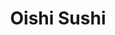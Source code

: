 ---
layout: place
title: "Oishi Sushi"
permalink: /washington/vancouver/oishi-sushi.html
stateAbbr: WA
stateName: Washington
cityName: Vancouver
seo:
  name: "Oishi Sushi"
  type: Restaurant
  links: https://oishisushi.godaddysites.com/
description: "Oishi Sushi serves delicious sushi in Vancouver, Washington. Try fresh Japanese dishes for a great dining experience. "
place_id: ChIJK_WTgJOvlVQR7QpXVBlmWyU
photos:
  - name: >-
      places/ChIJK_WTgJOvlVQR7QpXVBlmWyU/photos/AeeoHcKCBeo8NcKgFrxOSTsAwE5cyONUdzJhcSS06Vt2gpIEX_dRDbXCEu9Twep8XhhBBrM_edZtHFK_2iJYqncy7kFzlf1r3qoyDvGjyndbkpSqv7_bZwQ4ybzT1k9Zhf0TTTEQPZJAh36povVjUyrB_c_acDtBzUKG2TdYgoNnSP-JO5IVN39TtM7yC9ki0K9u4Vo0LspzNd5_k8b0XPeE4rxtEAmCRxoHdM3t67MwbbSbWpzQB2kW4Gh60ytf8S_8iLodOWA9F1xzPKg4eILF9GRBYMkzBqS6ys_Fqy3Bz5hIcU2NVlSOBD0r6Y4H-wk9pqGNEMm9QnKoNpoRNChYPRljQyt721veJnZ3IGrMqRvVNEce3ITw7NF0mRarqShOtyaEr9LkCiLq-YpCLxb8QcIPdG-fxk_7XV0sGF5nuZBqblo
    widthPx: 4160
    heightPx: 2080
    authorAttributions:
      - displayName: Julian Norton
        uri: https://maps.google.com/maps/contrib/116198466880563302803
        photoUri: >-
          https://lh3.googleusercontent.com/a-/ALV-UjVK3sNA4f_l8U-B4xOyaYNOtpJmJw-kDzUH8O8KVY7g3wYv-CAe=s100-p-k-no-mo
    flagContentUri: >-
      https://www.google.com/local/imagery/report/?cb_client=maps_api_places.places_api&image_key=!1e10!2sCIHM0ogKEICAgICEqO2MvAE&hl=en-US
    googleMapsUri: >-
      https://www.google.com/maps/place//data=!3m4!1e2!3m2!1sCIHM0ogKEICAgICEqO2MvAE!2e10!4m2!3m1!1s0x5495af938093f52b:0x255b661954570aed
  - name: >-
      places/ChIJK_WTgJOvlVQR7QpXVBlmWyU/photos/AeeoHcLLbd0TWI04opKmGFUKogq10Eq46rGeV4APzj1haJ2hqWO-2MNRNef5RtI7hkvzJE0VFxsAjPDlDeB2VVd_g6-DCDqMojJXZrnp-XHgahXQkwBrEg1KVp_N-KLuCiHC7x96jmcz_GkEYIqmEpWQKvEYNtbuNTwdxosgZGHmFTQuFQp7f7PBCwZs_GuIECIc6tmm_7sczjaZs40FwCR2HWrrBQC1b6-BpTMaRrnorg-Y6dQydg1RoaIDFPqIk9pIHnIsxc073V7AYHGKvXtrGOxbV-mrB5KaHOSOgkmBwTytOkbe8p8Ft46w9kVDlQxJh6d07gnFbrIIxFZNUhs0gjeV_7kBnGUTWynjPER1GwpagbmkBrBypuUGkdReMLM7IxrITP6JWa9qEmNtmhdFyCM77vyLpf17gq9hU4As4X46eA
    widthPx: 3848
    heightPx: 2563
    authorAttributions:
      - displayName: Joshua Hines
        uri: https://maps.google.com/maps/contrib/117784517209886020065
        photoUri: >-
          https://lh3.googleusercontent.com/a-/ALV-UjU-3WBUnt4dR9roVoVT_AWgYavSTST43TqOMNE2WO2BB6Q4w3_hVg=s100-p-k-no-mo
    flagContentUri: >-
      https://www.google.com/local/imagery/report/?cb_client=maps_api_places.places_api&image_key=!1e10!2sCIHM0ogKEICAgICk9NfpQw&hl=en-US
    googleMapsUri: >-
      https://www.google.com/maps/place//data=!3m4!1e2!3m2!1sCIHM0ogKEICAgICk9NfpQw!2e10!4m2!3m1!1s0x5495af938093f52b:0x255b661954570aed
  - name: >-
      places/ChIJK_WTgJOvlVQR7QpXVBlmWyU/photos/AeeoHcIcfMl5549Anwvcw7H47heh5J7Wg0W5NZLk5n9sYpq8GjwFlsP9ZNHUFb_DORsV7ndMSpEeIxhVy3SIZOMIPwvtLf9nflfDiRVApmnVIHfi9FheLYloEUfMEWmNdqyLp1HvIxA9sRbXH6BmtdyKpuSuDU3uFXceuv3DHAbreJqQI6UiQp9yyydKgmLNOL7EAaIopxSo41WpHtGwQ0vmUHY5PO2RuJUr9wiaYOXfHRHud27tVq3lke76lw1dGahqFO00BdhRgLZRQd9_srnu0YxJIUzoXNZXsMPOHtRYDTduxztOH7kdmHOHxi0hA29GLM6yYY0kdaY8FjHj2yOV2ogSDu0TGi98b9IexYvqBs5TanmJQEMWqnYL3YY7MLFVpfMl6oMCsLvMBgwtFCVcVSoFPMYWXeAy7-LPfzn8cA5YvH_c
    widthPx: 1440
    heightPx: 1800
    authorAttributions:
      - displayName: Evan Davis
        uri: https://maps.google.com/maps/contrib/103099504684665034182
        photoUri: >-
          https://lh3.googleusercontent.com/a-/ALV-UjVZDqCBTYQIDLNhi3pzrd7OqexjU7M3mK9b-jyv15bynl6Jk5dq=s100-p-k-no-mo
    flagContentUri: >-
      https://www.google.com/local/imagery/report/?cb_client=maps_api_places.places_api&image_key=!1e10!2sCIHM0ogKEICAgMDgvsWA4gE&hl=en-US
    googleMapsUri: >-
      https://www.google.com/maps/place//data=!3m4!1e2!3m2!1sCIHM0ogKEICAgMDgvsWA4gE!2e10!4m2!3m1!1s0x5495af938093f52b:0x255b661954570aed
  - name: >-
      places/ChIJK_WTgJOvlVQR7QpXVBlmWyU/photos/AeeoHcJnphO3hDXPkrkAYcqMvKW6-z84QQl7ecV6bvOshkZpeO8INFd4zkv0ctev5n1cCK-828yIOFqy4BbNE6VY5vQci2NkwuSHdftqaQy9FqHn3AW1JjBkMSiET2EcF97vq9Rxtb_HoPINvoi5SIF84dXw-aHJxq9Gf2NEAJCiWcRDzkbUxZ_meKrNkHPS0txgZIDnHRBK4comKLDn-55PtH59Su-014qRVqNrX6Xd2yrK7FGqmXp4DVh2L8GHOr6ix1HHZHkacwrMb8sforkmhPaos5NerOJ_oGU4NZGbyDa6tO0xUV-DPQQ5vN-481lr8E4BWCfu88Qc62AUZ8hY8Q8ZRcKm8lOOb8Pdz_z17cpKa1d-LKmb5T4bMn2c9_AFplwPQj1hnYZbIhBVmJyoPiViqeDu325WmqLzJth93YSpz5PA
    widthPx: 4032
    heightPx: 3024
    authorAttributions:
      - displayName: Marisa Lopez (M-Lopez)
        uri: https://maps.google.com/maps/contrib/102278650721016765954
        photoUri: >-
          https://lh3.googleusercontent.com/a/ACg8ocL3VelmguMnsWkb93PtCiMfcR5y3DC_K-0qOewGFUCYeaUwYw=s100-p-k-no-mo
    flagContentUri: >-
      https://www.google.com/local/imagery/report/?cb_client=maps_api_places.places_api&image_key=!1e10!2sCIHM0ogKEICAgICjkN7--wE&hl=en-US
    googleMapsUri: >-
      https://www.google.com/maps/place//data=!3m4!1e2!3m2!1sCIHM0ogKEICAgICjkN7--wE!2e10!4m2!3m1!1s0x5495af938093f52b:0x255b661954570aed
  - name: >-
      places/ChIJK_WTgJOvlVQR7QpXVBlmWyU/photos/AeeoHcI8Sc6EgYSg7MW2hXmaFZnp80jwD_jsix1cu7IcfF623CBIUVmQBA7jrBMGWbEW6jmIbDveWi_TQ65dUTDB6Ay6if6WbbL_iR0GhrlXNmkqI324tXen5uXuBndDOyEFA45kyhg-RBx8u5k36oW-vkPB5OzjEnJEKOVfH8BHIWQFO50FYww2mnXqenWCw1LjvI0AtnZQkeUlYXYHS5dkfnZbZmptKWNvWYoyr2YHToKLxSXNzhoXbDtgrk9sTqVKaStgeITYL-gVoQH0FqTBmThQbxdtBVRKNkg2hGWwUAvb3x6eO0o-iJaX02WQIlUyChXBaGwRQXhLp9FgE3Nrha6_h4K5atFpu9ALIPoKSRoVHuyv_dQ03tkCvUCNChzipYiGL4j3Y6hxcZDFVSZU-Wb8-ZA9h5OFyRacl0-G1I43e8A
    widthPx: 4032
    heightPx: 3024
    authorAttributions:
      - displayName: Theodore Taylor
        uri: https://maps.google.com/maps/contrib/112478282953656182899
        photoUri: >-
          https://lh3.googleusercontent.com/a-/ALV-UjUMox32eWmzMT3qAtohr6GIqwh5hMsO-oZ-0rrVf9IYXgnrZFAshA=s100-p-k-no-mo
    flagContentUri: >-
      https://www.google.com/local/imagery/report/?cb_client=maps_api_places.places_api&image_key=!1e10!2sCIHM0ogKEICAgICazb634AE&hl=en-US
    googleMapsUri: >-
      https://www.google.com/maps/place//data=!3m4!1e2!3m2!1sCIHM0ogKEICAgICazb634AE!2e10!4m2!3m1!1s0x5495af938093f52b:0x255b661954570aed
  - name: >-
      places/ChIJK_WTgJOvlVQR7QpXVBlmWyU/photos/AeeoHcIRR22CDjI2-k0CbVKpIb1EBRMJWH6IUk9YLlFPCzH5YA0qva2MeTl_oWd3fWYvw1Zgr63W2jQv_nYc5Q96Y3RGus3nVAyuwAEfXQQv6F-7c-h9dR2Up8QV4i2sjclluVi0Tvhk3JuB_Kp_fKKjdqufLmH-jje7wAUQzULFBXhYskWzQgPV9iKLCzgXKrmdN6fdbSfXy1zxqefK6rtWgj2qaWBXnkD2WDk3pZf2y7PGXn8CHTJqtW3-u7jzjCQEuUSvW_vR8MjXO95XQ91dlW2bpHD7WmuKk2Ro64wP9OVZvRDJ6h-wY6Tz0Mn87urGGxeyWglUv5nxkXQGaUhSr1Z1nJUNuD08K1xe-mbZgEUZQr5IFc4sm9hq2yicLR79Ky-ZcSmUPqTvT7SeA3XECBjniaUejXl4FB_xRqwne4nzaoyz
    widthPx: 4000
    heightPx: 1868
    authorAttributions:
      - displayName: Colleen “Badass that Sparkles” Langdon
        uri: https://maps.google.com/maps/contrib/103482808690039332367
        photoUri: >-
          https://lh3.googleusercontent.com/a-/ALV-UjVPxQSEVhpC53VdkCHQzBVeta_JDK8k7hwp7m2F5jMBpaMf9bILJA=s100-p-k-no-mo
    flagContentUri: >-
      https://www.google.com/local/imagery/report/?cb_client=maps_api_places.places_api&image_key=!1e10!2sCIHM0ogKEICAgICr86uV3wE&hl=en-US
    googleMapsUri: >-
      https://www.google.com/maps/place//data=!3m4!1e2!3m2!1sCIHM0ogKEICAgICr86uV3wE!2e10!4m2!3m1!1s0x5495af938093f52b:0x255b661954570aed
  - name: >-
      places/ChIJK_WTgJOvlVQR7QpXVBlmWyU/photos/AeeoHcJAJAyE-XwIRnA4UzGmaEY8RCFgYaM1mjM3DjU1Ul7sC2SKrw2ur8PkyAUg3xCxz6vsCfFopwRt-liQKUptknbYvI5_F2qQnT0qKVRhTH4zKlnSHgR6PGv2e0ucCemAnZqJFuf6qmJYAoQxzo360CqjHrqfxLW7WRxPe_LgWU34sIS2V6CZvYS-ZUvu1DbfHspHkcsGktq_qEHxO_xMjFyoXIXY1iPdbfpmCqegiDd3-zibsNZLxMd-k3rv0NJ3LuKlVyBfBNCGLt_FgIu47t1SZ46xEASna0an95lAVm5r0fOdyn2tndEEwLENxLlaKoinTw0vv4rnyuVNDpofKxRY6lWp2fJWkqeotq6h_3JTTgjDYdhH7Vdt68mEHkCa55e2otVkQzeOMtQTNkEiq94ZkJEZIeqsUaSmCJkKx1ccKg
    widthPx: 3024
    heightPx: 4032
    authorAttributions:
      - displayName: Kimmi H
        uri: https://maps.google.com/maps/contrib/118056761048270171459
        photoUri: >-
          https://lh3.googleusercontent.com/a-/ALV-UjVl9INlrCLh00Nq-OFQLVS1dy4fyXhp5xPK8MLnvpskaDJOaU4u6Q=s100-p-k-no-mo
    flagContentUri: >-
      https://www.google.com/local/imagery/report/?cb_client=maps_api_places.places_api&image_key=!1e10!2sCIHM0ogKEICAgIDOqaHsZg&hl=en-US
    googleMapsUri: >-
      https://www.google.com/maps/place//data=!3m4!1e2!3m2!1sCIHM0ogKEICAgIDOqaHsZg!2e10!4m2!3m1!1s0x5495af938093f52b:0x255b661954570aed
  - name: >-
      places/ChIJK_WTgJOvlVQR7QpXVBlmWyU/photos/AeeoHcJLFmBP8TDVIabl2IiXInPh-eYQFgTJvzpzXfjW6SSCkxcwSNcFrbVXLupItwgqb6Wxt4FOCVx-qXUVZk6TL5ea3Mfxph18WetMby0C2LL4oObmdsH6PEmM8miVRQEG8c7IW_y4VOEpqysnC6wuEfgVbx_YDsOkVOOvzK8OaOR8Lh1A6dl0Bbss_YKSf5ffF-o2OMO4o-I34OJiT57diEFax43RD7na28qNKM2V6j8oNOYQ8iFev5Rxe6rHA4UIZta5wkD5n4mYkZkRperQS_gJ5vr5HzWstOKZwxdcZUFSS41jlIGsWfEptcVtM3JZiI_3l2A1reKDmcsz2Th7SEMr_w9N4GMzMw16KqECShSsT3aT9m8ti9Gtw0GqZlDG6cyLCOIGba_9wytoXg1PdwekjC893k3EcZE_JY6aTAybNEeA9e17r7gM7TWdow
    widthPx: 3000
    heightPx: 4000
    authorAttributions:
      - displayName: Areff Mohammed Ali
        uri: https://maps.google.com/maps/contrib/109720705391595169184
        photoUri: >-
          https://lh3.googleusercontent.com/a-/ALV-UjXbAH3A48ZObrnIPtWk2h7NFBFGllTpaC22QVG-vr1amfUkMIHAWQ=s100-p-k-no-mo
    flagContentUri: >-
      https://www.google.com/local/imagery/report/?cb_client=maps_api_places.places_api&image_key=!1e10!2sCIABIhAGbzaqqSKanmfhxdgAC4ij&hl=en-US
    googleMapsUri: >-
      https://www.google.com/maps/place//data=!3m4!1e2!3m2!1sCIABIhAGbzaqqSKanmfhxdgAC4ij!2e10!4m2!3m1!1s0x5495af938093f52b:0x255b661954570aed
  - name: >-
      places/ChIJK_WTgJOvlVQR7QpXVBlmWyU/photos/AeeoHcJceqxXpAI0uERQZ91mZP6H6dc4zBpgwAUSi2p1Kd8X6eD85DtvEdpdC4-lvbjBAkkkJnjW1xD3JxdQr9Kx1KWGbTvoohXWhQxCwLFcZVlwFOjeSqs3Ht918T28sufMLU3SihwfvRg6xe4wtA9H9hrIJ8Y5CkgyljgUkAGa2IH3QaAGqPvdKpAHj_qkrSBwpHV6isIL2AIUawpSs_moUJ4aG0Z0k9CZIo932nUUnNdZLTFs8MCBRdQq24KeyMRuA4co2eZpbiyJXZq-7PchAU0BwzNc2xp220-nxm3icWpP4f6pH-8eYJKj6VKSx5H9jnkt5r_y8DJ1E6-j_zUbXTbZj3STwjVm4TO_AcBkWPA8LySw5cudw7VVgo7lj0fkZBqrhV92VPHN_EljpD_RB8-Nu7ChwWNsEFqsPgXc_NAhRWQ
    widthPx: 3472
    heightPx: 4624
    authorAttributions:
      - displayName: Kimberly Candelaria
        uri: https://maps.google.com/maps/contrib/101265555569946435435
        photoUri: >-
          https://lh3.googleusercontent.com/a-/ALV-UjU6zkhU5jfKIvfOZIIEysHBPePknFVJhjVoD6z7zs9LvBQPREYozA=s100-p-k-no-mo
    flagContentUri: >-
      https://www.google.com/local/imagery/report/?cb_client=maps_api_places.places_api&image_key=!1e10!2sCIHM0ogKEICAgMDQl_it-wE&hl=en-US
    googleMapsUri: >-
      https://www.google.com/maps/place//data=!3m4!1e2!3m2!1sCIHM0ogKEICAgMDQl_it-wE!2e10!4m2!3m1!1s0x5495af938093f52b:0x255b661954570aed
  - name: >-
      places/ChIJK_WTgJOvlVQR7QpXVBlmWyU/photos/AeeoHcLY0iOCf-cWWndTvO5-JjoNH2rPOtwc6snDmEqM5wjH0w9SERqQGzxGJfjFsmG7QSrLh_U53STa0WSlEDBa3mH5xBCNRU_r1mUtn05TxA1_FCyPpS3gvxW-I6vaQmnww0DyQbNDTv6Q0miuOaudstf_rWKd3e3xalg5I3TU4fj6y-bWeN1C8Dx3wMR8wcfY2Ie6AN1zUafZ3IX0h6W4MHYXVzjjIMLFTAlNmxjzEr_UkGkDqdx00KTSo4-Hi6AlyyDr3MZ_mmUnmsE8Zrd6OzbVkeUBkLdkpTcKM2XHMXvIViA-_VtPCq9bqIImBomLccdB5fJjZhJuh63sA9lAUfEd8gaI9X1lbl-cP0AMrL2j5qR7DWMtgnGonDX961PeUB2mntFziys16KixJC1AkE8kFuWCW9hxa8o04fhn4wWGmPd4
    widthPx: 3539
    heightPx: 3935
    authorAttributions:
      - displayName: Lynn
        uri: https://maps.google.com/maps/contrib/107019481373890414226
        photoUri: >-
          https://lh3.googleusercontent.com/a-/ALV-UjWs9av44Os19l4dzZywso-0NIPA1Cjk1O-Zn8MpN2RpHLd2AHuV=s100-p-k-no-mo
    flagContentUri: >-
      https://www.google.com/local/imagery/report/?cb_client=maps_api_places.places_api&image_key=!1e10!2sCIHM0ogKEICAgID-s6KuswE&hl=en-US
    googleMapsUri: >-
      https://www.google.com/maps/place//data=!3m4!1e2!3m2!1sCIHM0ogKEICAgID-s6KuswE!2e10!4m2!3m1!1s0x5495af938093f52b:0x255b661954570aed
address: 8101 NE Parkway Dr E2, Vancouver, WA 98662, USA
street: 8101 NE Parkway Dr E2
city: Vancouver
state: WA
zip: '98662'
country: USA
neighborhood: null
latitude: '45.654228'
longitude: '-122.589535'
accessibility_options:
  wheelchairAccessibleParking: true
  wheelchairAccessibleEntrance: true
  wheelchairAccessibleRestroom: true
  wheelchairAccessibleSeating: true
business_status: OPERATIONAL
name: Oishi Sushi
google_maps_links:
  directionsUri: >-
    https://www.google.com/maps/dir//''/data=!4m7!4m6!1m1!4e2!1m2!1m1!1s0x5495af938093f52b:0x255b661954570aed!3e0
  placeUri: https://maps.google.com/?cid=2691857461259209453
  writeAReviewUri: >-
    https://www.google.com/maps/place//data=!4m3!3m2!1s0x5495af938093f52b:0x255b661954570aed!12e1
  reviewsUri: >-
    https://www.google.com/maps/place//data=!4m4!3m3!1s0x5495af938093f52b:0x255b661954570aed!9m1!1b1
  photosUri: >-
    https://www.google.com/maps/place//data=!4m3!3m2!1s0x5495af938093f52b:0x255b661954570aed!10e5
primary_type: Sushi Restaurant
opening_hours:
  regular: null
  current: null
secondary_opening_hours:
  regular:
    weekdayDescriptions: null
    type: null
  current:
    weekdayDescriptions: null
    type: null
phone: (360) 253-2222
price_level: PRICE_LEVEL_MODERATE
price_range: $10 &ndash; $20
rating: '4.4'
rating_count: 610
website: https://oishisushi.godaddysites.com/
reviews: null
parking_options: null
payment_options: null
allow_dogs: null
curbside_pickup: null
delivery: null
dine_in: null
good_for_children: null
good_for_groups: null
good_for_sports: null
live_music: null
menu_for_children: null
outdoor_seating: null
reservable: null
restroom: null
serves_beer: null
serves_breakfast: null
serves_brunch: null
serves_cocktails: null
serves_coffee: null
serves_dinner: null
serves_dessert: null
serves_lunch: null
serves_vegetarian_food: null
serves_wine: null
takeout: null
summary: null

---